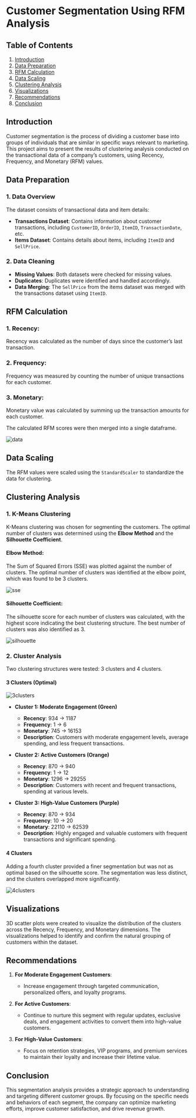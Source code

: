 # **Customer Segmentation Using RFM Analysis**

## Table of Contents
1. [Introduction](#introduction)
2. [Data Preparation](#data-preparation)
3. [RFM Calculation](#rfm-calculation)
4. [Data Scaling](#data-scaling)
5. [Clustering Analysis](#clustering-analysis)
6. [Visualizations](#visualizations)
7. [Recommendations](#recommendations)
8. [Conclusion](#conclusion)

## <a name="introduction">Introduction</a>
Customer segmentation is the process of dividing a customer base into groups of individuals that are similar in specific ways relevant to marketing. This project aims to present the results of clustering analysis conducted on the transactional data of a company’s customers, using Recency, Frequency, and Monetary (RFM) values.

## <a name="data-preparation">Data Preparation</a>

### **1. Data Overview**
The dataset consists of transactional data and item details:
- **Transactions Dataset**: Contains information about customer transactions, including `CustomerID`, `OrderID`, `ItemID`, `TransactionDate`, etc.
- **Items Dataset**: Contains details about items, including `ItemID` and `SellPrice`.

### **2. Data Cleaning**
- **Missing Values**: Both datasets were checked for missing values.
- **Duplicates**: Duplicates were identified and handled accordingly.
- **Data Merging**: The `SellPrice` from the items dataset was merged with the transactions dataset using `ItemID`.

## <a name="rfm-calculation">RFM Calculation</a>

### **1. Recency**: 
Recency was calculated as the number of days since the customer’s last transaction.

### **2. Frequency**:
Frequency was measured by counting the number of unique transactions for each customer.

### **3. Monetary**:
Monetary value was calculated by summing up the transaction amounts for each customer.

The calculated RFM scores were then merged into a single dataframe.

![data](images/data_overview.png)

## <a name="data-scaling">Data Scaling</a>
The RFM values were scaled using the `StandardScaler` to standardize the data for clustering.

## <a name="clustering-analysis">Clustering Analysis</a>

### **1. K-Means Clustering**
K-Means clustering was chosen for segmenting the customers. The optimal number of clusters was determined using the **Elbow Method** and the **Silhouette Coefficient**.

#### **Elbow Method**:
The Sum of Squared Errors (SSE) was plotted against the number of clusters. The optimal number of clusters was identified at the elbow point, which was found to be 3 clusters.

![sse](images/sse.png)

#### **Silhouette Coefficient**:
The silhouette score for each number of clusters was calculated, with the highest score indicating the best clustering structure. The best number of clusters was also identified as 3.

![silhouette](images/silhouette_coef.png)

### **2. Cluster Analysis**
Two clustering structures were tested: 3 clusters and 4 clusters. 

#### **3 Clusters (Optimal)**

![3clusters](images/3clusters.png)

- **Cluster 1: Moderate Engagement (Green)**
  - **Recency**: 934 -> 1187
  - **Frequency**: 1 -> 6
  - **Monetary**: 745 -> 16153
  - **Description**: Customers with moderate engagement levels, average spending, and less frequent transactions.

- **Cluster 2: Active Customers (Orange)**
  - **Recency**: 870 -> 940
  - **Frequency**: 1 -> 12
  - **Monetary**: 1296 -> 29255
  - **Description**: Customers with recent and frequent transactions, spending at various levels.

- **Cluster 3: High-Value Customers (Purple)**
  - **Recency**: 870 -> 934
  - **Frequency**: 10 -> 20
  - **Monetary**: 22110 -> 62539
  - **Description**: Highly engaged and valuable customers with frequent transactions and significant spending.

#### **4 Clusters**
Adding a fourth cluster provided a finer segmentation but was not as optimal based on the silhouette score. The segmentation was less distinct, and the clusters overlapped more significantly.

![4clusters](images/4clusters.png)

## <a name="visualizations">Visualizations</a>
3D scatter plots were created to visualize the distribution of the clusters across the Recency, Frequency, and Monetary dimensions. The visualizations helped to identify and confirm the natural grouping of customers within the dataset.

## <a name="recommendations">Recommendations</a>

1. **For Moderate Engagement Customers**:
   - Increase engagement through targeted communication, personalized offers, and loyalty programs.

2. **For Active Customers**:
   - Continue to nurture this segment with regular updates, exclusive deals, and engagement activities to convert them into high-value customers.

3. **For High-Value Customers**:
   - Focus on retention strategies, VIP programs, and premium services to maintain their loyalty and increase their lifetime value.

## <a name="conclusion">Conclusion</a>
This segmentation analysis provides a strategic approach to understanding and targeting different customer groups. By focusing on the specific needs and behaviors of each segment, the company can optimize marketing efforts, improve customer satisfaction, and drive revenue growth.
